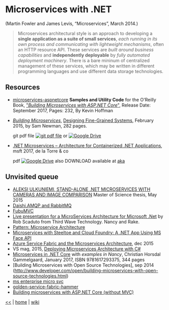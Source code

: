 # Microservices with .NET

(Martin Fowler and James Levis, “Microservices”, March 2014.)
> Microservices architectural style is an approach to developing a **single application as a suite of small services**, _each running in its own process and communicating with lightweight mechanisms_, often an HTTP resource API. 
These services are _built around business capabilities_ and **independently deployable** by _fully automated deployment machinery_. 
There is a bare mininum of centralized management of these services, which may be written in different programming languages and use different data storage technologies. 

## Resources
+ [microservices-aspnetcore](https://github.com/microservices-aspnetcore) **Samples and Utility Code** for the O'Reilly Book, ["_Building Microservices with ASP.NET Core_"](http://shop.oreilly.com/product/0636920052074.do), 
Release Date: September 2017, Pages: 232, By Kevin Hoffman
+ [*Building Microservices*](https://www.safaribooksonline.com/library/view/building-microservices/9781491950340/#toc-start), [Designing Fine-Grained Systems](http://shop.oreilly.com/product/0636920033158.do), February 2015, by Sam Newman, 282 pages.
  
  git pdf file [![git pdf file](https://img.shields.io/badge/file-pdf-brightgreen.svg)](https://github.com/miguellgt/books/blob/master/microservices/building-microservices-designing-fine-grained-systems.pdf) or 
  [![Google Drive](https://img.shields.io/badge/Google-Drive-yellowgreen.svg)](https://drive.google.com/file/d/0B-kG-3_hgT4EdFEzbmhhcVpZNzg/view?usp=sharing)

+ [.NET Microservices – Architecture for Containerized .NET Applications](https://blogs.msdn.microsoft.com/cesardelatorre/2017/05/10/free-ebookguide-on-net-microservices-architecture-for-containerized-net-applications/), msft 2017, de la Torre & co
  
  pdf [![Google Drive](https://img.shields.io/badge/Google-Drive-yellowgreen.svg)](https://drive.google.com/open?id=0B-kG-3_hgT4EYVZEakFKX2FVRWs) also DOWNLOAD available at [aka](https://aka.ms/microservicesebook)

## Unvisited queue
* [ALEKSI ULKUNIEMI, STAND-ALONE .NET MICROSERVICES WITH CAMERAS AND IMAGE COMPARISON](https://dspace.cc.tut.fi/dpub/bitstream/handle/123456789/23611/ulkuniemi.pdf;sequence=3) Master of Science thesis, May 2015
* [Daishi.AMQP and RabbitMQ](https://insidethecpu.com/2015/05/22/microservices-with-c-and-rabbitmq/)
* [FubuMVC](https://fubumvc.github.io/)
* [Live presentation for a MicroServices Architecture for Microsoft .Net](https://www.youtube.com/watch?v=ujSJHWNRp-k)
 by Rob Scaduto from Third Wave Technology. Nancy and Rake.
* [Pattern: Microservice Architecture](http://microservices.io/patterns/microservices.html)
* [Microservices with Steeltoe and Cloud Foundry: A .NET App Using MS Face API](https://www.altoros.com/blog/microservices-with-steeltoe-and-cloud-foundry-a-dotnet-app-using-microsoft-face-api/)
* [Azure Service Fabric and the Microservices Architecture](https://msdn.microsoft.com/en-us/magazine/mt595752.aspx), dec 2015
* VS mag, 2015, [Deploying Microservices Architecture with C#](https://visualstudiomagazine.com/articles/2015/09/30/microservices-csharp.aspx)
* [Microservices in .NET Core]() with _examples in Nancy_, Christian Horsdal Gammelgaard, January 2017, ISBN 9781617293375, 344 pages
* [Building Microservices with Open Source Technologies], sep 2014 (http://www.developer.com/open/building-microservices-with-open-source-technologies.html)
* [ms enterprise micro svc](https://keyholesoftware.com/2015/10/19/microservices-in-the-microsoft-enterprise/)
* [golden-service-fabric-hammer](https://keyholesoftware.com/2016/06/14/golden-service-fabric-hammer/)
* [Building microservices with ASP.NET Core (without MVC)](https://www.strathweb.com/2017/01/building-microservices-with-asp-net-core-without-mvc/)


[<<](../SOA.md)
|
[home](README.md) 
| 
[wiki](https://github.com/illegitimis/Tutorial/wiki)